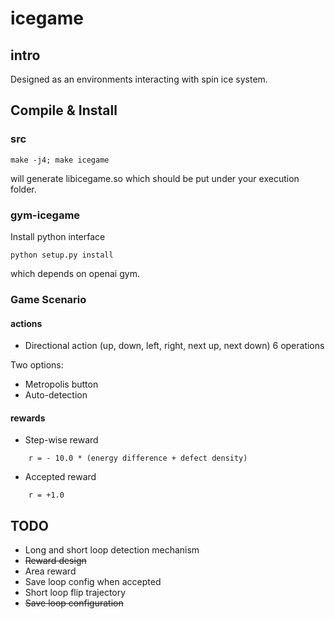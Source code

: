 # icegame

## intro
Designed as an environments interacting with spin ice system.

## Compile & Install 

### src

```
make -j4; make icegame
```

will generate libicegame.so which should be put under your execution folder.

### gym-icegame

Install python interface 

```
python setup.py install
```

which depends on openai gym.


### Game Scenario

#### actions
* Directional action (up, down, left, right, next up, next down) 6 operations

Two options: 
* Metropolis button
* Auto-detection

#### rewards

* Step-wise reward
```
    r = - 10.0 * (energy difference + defect density)
```
* Accepted reward
```
    r = +1.0
```

## TODO
* Long and short loop detection mechanism
* <s>Reward design</s>
* Area reward
* Save loop config when accepted
* Short loop flip trajectory
* <s>Save loop configuration</s>

